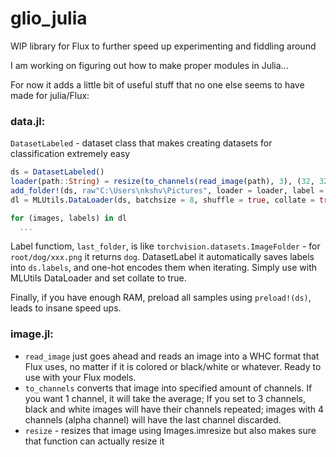 # glio_julia
WIP library for Flux to further speed up experimenting and fiddling around

I am working on figuring out how to make proper modules in Julia...

For now it adds a little bit of useful stuff that no one else seems to have made for julia/Flux:

### data.jl:
`DatasetLabeled` - dataset class that makes creating datasets for classification extremely easy
```julia
ds = DatasetLabeled()
loader(path::String) = resize(to_channels(read_image(path), 3), (32, 32))
add_folder!(ds, raw"C:\Users\nkshv\Pictures", loader = loader, label = last_folder, extensions = [".jpg", ".png", ".jpeg"])
dl = MLUtils.DataLoader(ds, batchsize = 8, shuffle = true, collate = true)

for (images, labels) in dl
  ...
```
Label functiom, `last_folder`, is like `torchvision.datasets.ImageFolder` - for `root/dog/xxx.png` it returns `dog`. DatasetLabel it automatically saves labels into `ds.labels`, and one-hot encodes them when iterating. Simply use with MLUtils DataLoader and set collate to true.

Finally, if you have enough RAM, preload all samples using `preload!(ds)`, leads to insane speed ups.

### image.jl:
- `read_image` just goes ahead and reads an image into a WHC format that Flux uses, no matter if it is colored or black/white or whatever. Ready to use with your Flux models.
- `to_channels` converts that image into specified amount of channels. If you want 1 channel, it will take the average; If you set to 3 channels, black and white images will have their channels repeated; images with 4 channels (alpha channel) will have the last channel discarded.
- `resize` - resizes that image using Images.imresize but also makes sure that function can actually resize it
